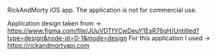 RickAndMorty iOS app.
The application is not for commercial use.

Application design taken from -> https://www.figma.com/file/JUuVDTfYCwDeuY1EsR76qH/Untitled?type=design&node-id=0-1&mode=design
For this application I used -> https://rickandmortyapi.com


